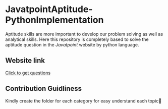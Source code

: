 # JavatpointAptitude-PythonImplementation
Aptitude skills are more important to develop our problem solving as well as analytical skills. Here this repository is completely based to solve the aptitude question in the *Javatpoint* website by python language. 
## Website link
[Click to get questions](https://www.javatpoint.com/aptitude/quantitative)

## Contribution Guidliness

 Kindly create the folder for each category for easy understand each topic📁 
